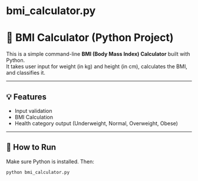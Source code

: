 # bmi_calculator.py
# 🧮 BMI Calculator (Python Project)

This is a simple command-line **BMI (Body Mass Index) Calculator** built with Python.  
It takes user input for weight (in kg) and height (in cm), calculates the BMI, and classifies it.

---

## 💡 Features

- Input validation
- BMI Calculation
- Health category output (Underweight, Normal, Overweight, Obese)

---

## 🚀 How to Run
Make sure Python is installed. Then:

```bash
python bmi_calculator.py
